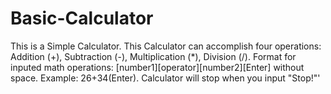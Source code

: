 # Basic-Calculator
This is a Simple Calculator. 
This Calculator can accomplish four operations: Addition (+), Subtraction (-), Multiplication (*), Division (/). 
Format for inputed math operations: [number1][operator][number2][Enter] without space. Example: 26+34(Enter). 
Calculator will stop when you input "Stop!"'
